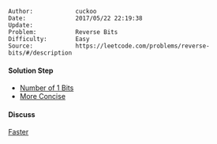 
    Author:            cuckoo
    Date:              2017/05/22 22:19:38
    Update:            
    Problem:           Reverse Bits
    Difficulty:        Easy
    Source:            https://leetcode.com/problems/reverse-bits/#/description

#### Solution Step
 - [Number of 1 Bits](https://leetcode.com/problems/number-of-1-bits/#/description)
 - [More Concise](https://discuss.leetcode.com/topic/9863/my-3ms-pure-c-solution)

#### Discuss
 [Faster](https://discuss.leetcode.com/topic/9811/o-1-bit-operation-c-solution-8ms)
